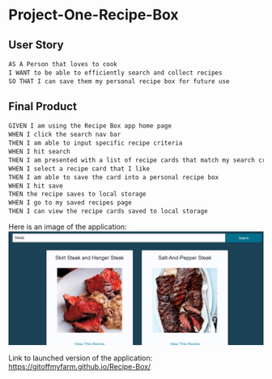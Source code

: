 # Project-One-Recipe-Box

## User Story

```md
AS A Person that loves to cook
I WANT to be able to efficiently search and collect recipes
SO THAT I can save them my personal recipe box for future use
```

## Final Product

```md
GIVEN I am using the Recipe Box app home page
WHEN I click the search nav bar
THEN I am able to input specific recipe criteria
WHEN I hit search
THEN I am presented with a list of recipe cards that match my search criteria
WHEN I select a recipe card that I like
THEN I am able to save the card into a personal recipe box
WHEN I hit save
THEN the recipe saves to local storage
WHEN I go to my saved recipes page
THEN I can view the recipe cards saved to local storage
```

Here is an image of the application: ![Application Image](https://github.com/GitOffMyFarm/Project-One-Recipe-Box/blob/main/assets/images/RecipeBoxImage.png)

Link to launched version of the application: https://gitoffmyfarm.github.io/Recipe-Box/
